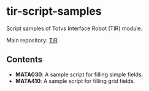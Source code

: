# tir-script-samples

Script samples of Totvs Interface Robot (TIR) module.

Main repository: [TIR](https://github.com/totvs/tir)

## Contents

- **MATA030**: A sample script for filling simple fields.
- **MATA410**: A sample script for filling grid fields.
